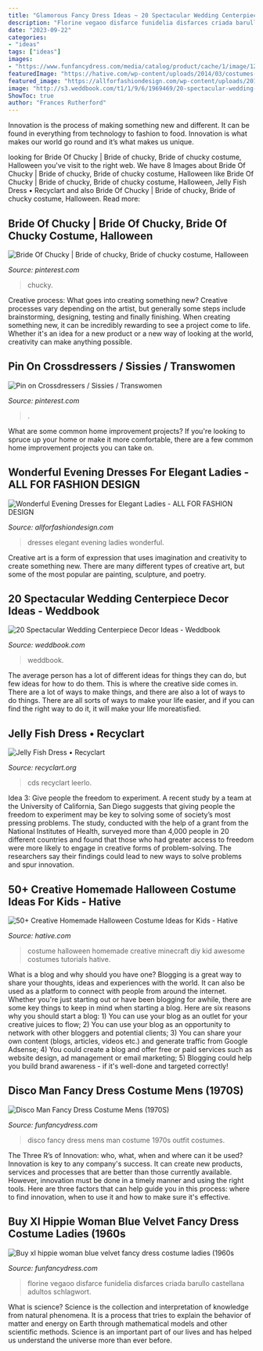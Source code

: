 ```yaml
---
title: "Glamorous Fancy Dress Ideas ~ 20 Spectacular Wedding Centerpiece Decor Ideas"
description: "Florine vegaoo disfarce funidelia disfarces criada barullo castellana adultos schlagwort"
date: "2023-09-22"
categories:
- "ideas"
tags: ["ideas"]
images:
- "https://www.funfancydress.com/media/catalog/product/cache/1/image/1200x/040ec09b1e35df139433887a97daa66f/S/A/SANC_3172.jpg"
featuredImage: "https://hative.com/wp-content/uploads/2014/03/costumes-for-kids/11-minecraft-for-kid-costume.jpg"
featured_image: "https://allforfashiondesign.com/wp-content/uploads/2014/01/ar-12-600x899.jpg"
image: "http://s3.weddbook.com/t1/1/9/6/1969469/20-spectacular-wedding-centerpiece-decor-ideas.jpg"
ShowToc: true
author: "Frances Rutherford"
---
```



Innovation is the process of making something new and different. It can be found in everything from technology to fashion to food. Innovation is what makes our world go round and it’s what makes us unique.

	

		
looking for Bride Of Chucky | Bride of chucky, Bride of chucky costume, Halloween you've visit to the right web. We have 8 Images about Bride Of Chucky | Bride of chucky, Bride of chucky costume, Halloween like Bride Of Chucky | Bride of chucky, Bride of chucky costume, Halloween, Jelly Fish Dress • Recyclart and also Bride Of Chucky | Bride of chucky, Bride of chucky costume, Halloween. Read more:
		
    
## Bride Of Chucky | Bride Of Chucky, Bride Of Chucky Costume, Halloween

<img loading=lazy src="https://i.pinimg.com/736x/3d/37/fa/3d37fa54153c6200bc881b0866417350.jpg" onerror="this.onerror=null;this.src='https://tse4.mm.bing.net/th?id=OIP.QrpOtDDaaRwNIdkuKSZ_kAHaMd&amp;pid=15.1';" alt="Bride Of Chucky | Bride of chucky, Bride of chucky costume, Halloween">

_Source: pinterest.com_

>chucky. 

	

Creative process: What goes into creating something new?
Creative processes vary depending on the artist, but generally some steps include brainstorming, designing, testing and finally finishing. When creating something new, it can be incredibly rewarding to see a project come to life. Whether it's an idea for a new product or a new way of looking at the world, creativity can make anything possible.

    
## Pin On Crossdressers / Sissies / Transwomen

<img loading=lazy src="https://i.pinimg.com/736x/77/4b/7b/774b7b9a6d92c224b9e1f97f2f17e2aa.jpg" onerror="this.onerror=null;this.src='https://tse2.mm.bing.net/th?id=OIP.DYbGMakLgsqRHPF9hCUXJQHaJ3&amp;pid=15.1';" alt="Pin on Crossdressers / Sissies / Transwomen">

_Source: pinterest.com_

>. 

	

What are some common home improvement projects?
If you're looking to spruce up your home or make it more comfortable, there are a few common home improvement projects you can take on.

    
## Wonderful Evening Dresses For Elegant Ladies - ALL FOR FASHION DESIGN

<img loading=lazy src="https://allforfashiondesign.com/wp-content/uploads/2014/01/ar-12-600x899.jpg" onerror="this.onerror=null;this.src='https://tse1.mm.bing.net/th?id=OIP.ngshnaaniyfg_U_4pQ0pbgHaLG&amp;pid=15.1';" alt="Wonderful Evening Dresses for Elegant Ladies - ALL FOR FASHION DESIGN">

_Source: allforfashiondesign.com_

>dresses elegant evening ladies wonderful. 

	

Creative art is a form of expression that uses imagination and creativity to create something new. There are many different types of creative art, but some of the most popular are painting, sculpture, and poetry.

    
## 20 Spectacular Wedding Centerpiece Decor Ideas - Weddbook

<img loading=lazy src="http://s3.weddbook.com/t1/1/9/6/1969469/20-spectacular-wedding-centerpiece-decor-ideas.jpg" onerror="this.onerror=null;this.src='https://tse1.mm.bing.net/th?id=OIP.soT2PnBVz0qtiDORsRCM9gHaM2&amp;pid=15.1';" alt="20 Spectacular Wedding Centerpiece Decor Ideas - Weddbook">

_Source: weddbook.com_

>weddbook. 

	

The average person has a lot of different ideas for things they can do, but few ideas for how to do them. This is where the creative side comes in. There are a lot of ways to make things, and there are also a lot of ways to do things. There are all sorts of ways to make your life easier, and if you can find the right way to do it, it will make your life moreatisfied.

    
## Jelly Fish Dress • Recyclart

<img loading=lazy src="https://www.recyclart.org/wp-content/uploads/2014/04/Dresspl_n.jpg" onerror="this.onerror=null;this.src='https://tse3.mm.bing.net/th?id=OIP.qQ_NG5Cq3NP6Z3gMFeZ3cQHaJ4&amp;pid=15.1';" alt="Jelly Fish Dress • Recyclart">

_Source: recyclart.org_

>cds recyclart leerlo. 

	

Idea 3: Give people the freedom to experiment.
A recent study by a team at the University of California, San Diego suggests that giving people the freedom to experiment may be key to solving some of society’s most pressing problems. The study, conducted with the help of a grant from the National Institutes of Health, surveyed more than 4,000 people in 20 different countries and found that those who had greater access to freedom were more likely to engage in creative forms of problem-solving. The researchers say their findings could lead to new ways to solve problems and spur innovation.

    
## 50+ Creative Homemade Halloween Costume Ideas For Kids - Hative

<img loading=lazy src="https://hative.com/wp-content/uploads/2014/03/costumes-for-kids/11-minecraft-for-kid-costume.jpg" onerror="this.onerror=null;this.src='https://tse1.mm.bing.net/th?id=OIP.5cAcvxbCAyjoVWuqE0CxHgHaJ4&amp;pid=15.1';" alt="50+ Creative Homemade Halloween Costume Ideas for Kids - Hative">

_Source: hative.com_

>costume halloween homemade creative minecraft diy kid awesome costumes tutorials hative. 

	

What is a blog and why should you have one?
Blogging is a great way to share your thoughts, ideas and experiences with the world. It can also be used as a platform to connect with people from around the internet. Whether you're just starting out or have been blogging for awhile, there are some key things to keep in mind when starting a blog. Here are six reasons why you should start a blog: 1) You can use your blog as an outlet for your creative juices to flow; 2) You can use your blog as an opportunity to network with other bloggers and potential clients; 3) You can share your own content (blogs, articles, videos etc.) and generate traffic from Google Adsense; 4) You could create a blog and offer free or paid services such as website design, ad management or email marketing; 5) Blogging could help you build brand awareness - if it's well-done and targeted correctly!

    
## Disco Man Fancy Dress Costume Mens (1970S)

<img loading=lazy src="https://www.funfancydress.com/media/catalog/product/cache/1/image/1200x/040ec09b1e35df139433887a97daa66f/S/M/SMF33346.jpg" onerror="this.onerror=null;this.src='https://tse4.mm.bing.net/th?id=OIP.DW2w2xGqnXPY3HrcxtpT_wHaMq&amp;pid=15.1';" alt="Disco Man Fancy Dress Costume Mens (1970S)">

_Source: funfancydress.com_

>disco fancy dress mens man costume 1970s outfit costumes. 

	

The Three R’s of Innovation: who, what, when and where can it be used?
Innovation is key to any company's success. It can create new products, services and processes that are better than those currently available. However, innovation must be done in a timely manner and using the right tools. Here are three factors that can help guide you in this process: where to find innovation, when to use it and how to make sure it's effective.

    
## Buy Xl Hippie Woman Blue Velvet Fancy Dress Costume Ladies (1960s

<img loading=lazy src="https://www.funfancydress.com/media/catalog/product/cache/1/image/1200x/040ec09b1e35df139433887a97daa66f/S/A/SANC_3172.jpg" onerror="this.onerror=null;this.src='https://tse4.mm.bing.net/th?id=OIP.8vrsIRkpa2WGnZpgxeTXZwHaPr&amp;pid=15.1';" alt="Buy xl hippie woman blue velvet fancy dress costume ladies (1960s">

_Source: funfancydress.com_

>florine vegaoo disfarce funidelia disfarces criada barullo castellana adultos schlagwort. 

	

What is science?
Science is the collection and interpretation of knowledge from natural phenomena. It is a process that tries to explain the behavior of matter and energy on Earth through mathematical models and other scientific methods. Science is an important part of our lives and has helped us understand the universe more than ever before.

